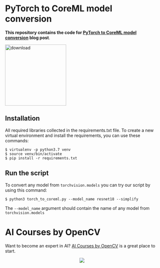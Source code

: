 # PyTorch to CoreML model conversion

**This repository contains the code for [PyTorch to CoreML model conversion](https://learnopencv.com/pytorch-to-coreml-model-conversion/) blog post**.

[<img src="https://learnopencv.com/wp-content/uploads/2022/07/download-button-e1657285155454.png" alt="download" width="200">](https://www.dropbox.com/sh/flirha33aorrlrz/AADu-XLuR_BQFO5ZhgYNPaZIa?dl=1)

## Installation

All required libraries collected in the requirements.txt file. To create a new virtual environment and install the requirements, you can use these commands:

```
$ virtualenv -p python3.7 venv
$ source venv/bin/activate
$ pip install -r requirements.txt
```

## Run the script

To convert any model from `torchvision.models` you can try our script by using this command:

```
$ python3 torch_to_coreml.py --model_name resnet18 --simplify
```

The `--model_name` argument should contain the name of any model from `torchvision.models`

# AI Courses by OpenCV

Want to become an expert in AI? [AI Courses by OpenCV](https://opencv.org/courses/) is a great place to start. 

<a href="https://opencv.org/courses/">
<p align="center"> 
<img src="https://learnopencv.com/wp-content/uploads/2023/01/AI-Courses-By-OpenCV-Github.png">
</p>
</a>

